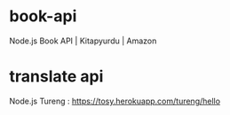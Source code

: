 # book-api
Node.js Book API | Kitapyurdu | Amazon

# translate api
Node.js Tureng : https://tosy.herokuapp.com/tureng/hello

